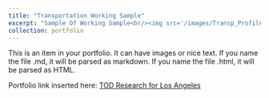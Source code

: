 ```yaml
---
title: "Transportation Working Sample"
excerpt: "Sample Of Working Sample<br/><img src='/images/Transp_Profile.png'>"
collection: portfolio
---
```


This is an item in your portfolio. It can have images or nice text. If you name the file .md, it will be parsed as markdown. If you name the file .html, it will be parsed as HTML.

Portfolio link inserted here: [TOD Research for Los Angeles](/files/TOD_Policy_ZiyiGuo.html "TOD Research of Los Angeles")
